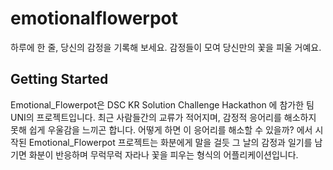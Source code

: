 # emotionalflowerpot

하루에 한 줄, 당신의 감정을 기록해 보세요.
감정들이 모여 당신만의 꽃을 피울 거예요.

## Getting Started

Emotional_Flowerpot은 DSC KR Solution Challenge Hackathon 에 참가한 팀 UNI의 프로젝트입니다.
최근 사람들간의 교류가 적어지며, 감정적 응어리를 해소하지 못해 쉽게 우울감을 느끼곤 합니다.
어떻게 하면 이 응어리를 해소할 수 있을까? 에서 시작된 Emotional_Flowerpot 프로젝트는 화분에게 말을 걸듯 그 날의 감정과 일기를 남기면 화분이 반응하며 무럭무럭 자라나 꽃을 피우는 형식의 어플리케이션입니다.
